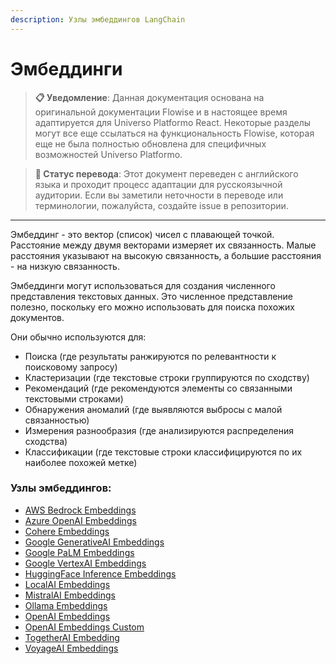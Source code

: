 ```yaml
---
description: Узлы эмбеддингов LangChain
---
```


# Эмбеддинги

> **📋 Уведомление**: Данная документация основана на оригинальной документации Flowise и в настоящее время адаптируется для Universo Platformo React. Некоторые разделы могут все еще ссылаться на функциональность Flowise, которая еще не была полностью обновлена для специфичных возможностей Universo Platformo.

> **🔄 Статус перевода**: Этот документ переведен с английского языка и проходит процесс адаптации для русскоязычной аудитории. Если вы заметили неточности в переводе или терминологии, пожалуйста, создайте issue в репозитории.

***

Эмбеддинг - это вектор (список) чисел с плавающей точкой. Расстояние между двумя векторами измеряет их связанность. Малые расстояния указывают на высокую связанность, а большие расстояния - на низкую связанность.

Эмбеддинги могут использоваться для создания численного представления текстовых данных. Это численное представление полезно, поскольку его можно использовать для поиска похожих документов.

Они обычно используются для:

* Поиска (где результаты ранжируются по релевантности к поисковому запросу)
* Кластеризации (где текстовые строки группируются по сходству)
* Рекомендаций (где рекомендуются элементы со связанными текстовыми строками)
* Обнаружения аномалий (где выявляются выбросы с малой связанностью)
* Измерения разнообразия (где анализируются распределения сходства)
* Классификации (где текстовые строки классифицируются по их наиболее похожей метке)

### Узлы эмбеддингов:

* [AWS Bedrock Embeddings](aws-bedrock-embeddings.md)
* [Azure OpenAI Embeddings](azure-openai-embeddings.md)
* [Cohere Embeddings](cohere-embeddings.md)
* [Google GenerativeAI Embeddings](googlegenerativeai-embeddings.md)
* [Google PaLM Embeddings](broken-reference)
* [Google VertexAI Embeddings](googlevertexai-embeddings.md)
* [HuggingFace Inference Embeddings](huggingface-inference-embeddings.md)
* [LocalAI Embeddings](localai-embeddings.md)
* [MistralAI Embeddings](mistralai-embeddings.md)
* [Ollama Embeddings](ollama-embeddings.md)
* [OpenAI Embeddings](openai-embeddings.md)
* [OpenAI Embeddings Custom](openai-embeddings-custom.md)
* [TogetherAI Embedding](togetherai-embedding.md)
* [VoyageAI Embeddings](voyageai-embeddings.md)
